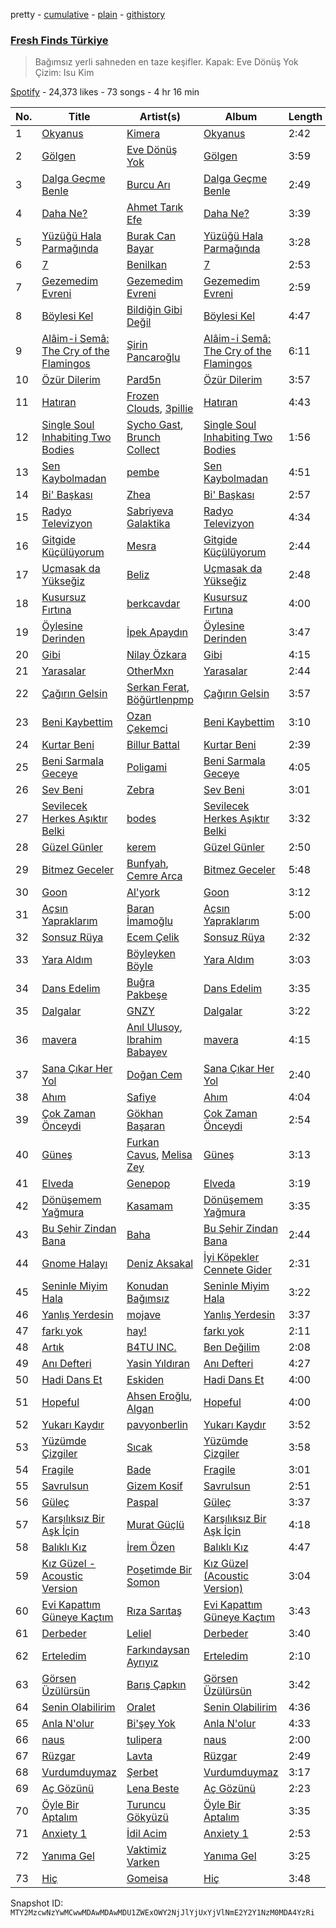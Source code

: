 pretty - [cumulative](/playlists/cumulative/37i9dQZF1DX1RLKir9EDRO.md) - [plain](/playlists/plain/37i9dQZF1DX1RLKir9EDRO) - [githistory](https://github.githistory.xyz/mackorone/spotify-playlist-archive/blob/main/playlists/plain/37i9dQZF1DX1RLKir9EDRO)

### [Fresh Finds Türkiye](https://open.spotify.com/playlist/37i9dQZF1DX1RLKir9EDRO)

> Bağımsız yerli sahneden en taze keşifler\. Kapak: Eve Dönüş Yok Çizim: Isu Kim

[Spotify](https://open.spotify.com/user/spotify) - 24,373 likes - 73 songs - 4 hr 16 min

| No. | Title | Artist(s) | Album | Length |
|---|---|---|---|---|
| 1 | [Okyanus](https://open.spotify.com/track/56HfqltadDCsQwNQpJ4puW) | [Kimera](https://open.spotify.com/artist/4T4Iw2jsjHVIYirEEZLfVm) | [Okyanus](https://open.spotify.com/album/4X7bzLUHwOXdLysKbdGnfR) | 2:42 |
| 2 | [Gölgen](https://open.spotify.com/track/5v8H2PBjJKLkbM6OmxSqrM) | [Eve Dönüş Yok](https://open.spotify.com/artist/2tQmQVQ4gE2PdDTUvnfnsB) | [Gölgen](https://open.spotify.com/album/6qp3ZcgsOJmUca6RMOQqpa) | 3:59 |
| 3 | [Dalga Geçme Benle](https://open.spotify.com/track/1tnMoMHvAuvIwKskpjnZr0) | [Burcu Arı](https://open.spotify.com/artist/6Trx1bmTmOe0YPsNoL0KGE) | [Dalga Geçme Benle](https://open.spotify.com/album/2NYiRbZScX6mRr7Nf15RCl) | 2:49 |
| 4 | [Daha Ne?](https://open.spotify.com/track/0JUyoTBC7DRZ3gxFCvpZ4C) | [Ahmet Tarık Efe](https://open.spotify.com/artist/34Lq8N9ZugTGRa5TJ9vzLk) | [Daha Ne?](https://open.spotify.com/album/67842EfGW0qbEW5bEGSXf9) | 3:39 |
| 5 | [Yüzüğü Hala Parmağında](https://open.spotify.com/track/1NwdsqqnwnRmgsCBV0vLGb) | [Burak Can Bayar](https://open.spotify.com/artist/33ezbtWZhLSoo78MoDJfOU) | [Yüzüğü Hala Parmağında](https://open.spotify.com/album/7dPuyQWanc5HoP3BDBytN9) | 3:28 |
| 6 | [7](https://open.spotify.com/track/0KS9kkowg9jMIbSjYKwWqZ) | [Benilkan](https://open.spotify.com/artist/5ArhcOIU1yv7IY8JHnGBQa) | [7](https://open.spotify.com/album/6xTlZXeEmDxjlujd8yMLIx) | 2:53 |
| 7 | [Gezemedim Evreni](https://open.spotify.com/track/2YLjbZZEAa7wEO0S1JfFho) | [Gezemedim Evreni](https://open.spotify.com/artist/7MQZhZNWsSncLvXey8gODV) | [Gezemedim Evreni](https://open.spotify.com/album/5OmqyN7tv80wmcNLXcbLJF) | 2:59 |
| 8 | [Böylesi Kel](https://open.spotify.com/track/2N1Ju0WGRQ4LttG0h3bca2) | [Bildiğin Gibi Değil](https://open.spotify.com/artist/7BRoydMywzrmbIfem85iUq) | [Böylesi Kel](https://open.spotify.com/album/3J8ksdnTswo4JRjG4JYy7I) | 4:47 |
| 9 | [Alâim\-i Semâ: The Cry of the Flamingos](https://open.spotify.com/track/0sVuWrmmLQhuly57TXzwhZ) | [Şirin Pancaroğlu](https://open.spotify.com/artist/4B9vxPxDQUxc9xxSclq8BQ) | [Alâim\-i Semâ: The Cry of the Flamingos](https://open.spotify.com/album/4ChfnLfBaaLWN0RobiA8hs) | 6:11 |
| 10 | [Özür Dilerim](https://open.spotify.com/track/7loCuoIKzkbBw0C2HkjDI4) | [Pard5n](https://open.spotify.com/artist/5ZbuNhroXQHWJYqdUDtcuw) | [Özür Dilerim](https://open.spotify.com/album/278GPAXPDteeC3bfQL80TW) | 3:57 |
| 11 | [Hatıran](https://open.spotify.com/track/00vwINV7uhO3jTT3IjrINc) | [Frozen Clouds](https://open.spotify.com/artist/0M3LK8CPC8luVRntRVHwAp), [3pillie](https://open.spotify.com/artist/2weWfVL0xj5ceW9iubSltS) | [Hatıran](https://open.spotify.com/album/0zIYztETFlwvaxBvOzp2K7) | 4:43 |
| 12 | [Single Soul Inhabiting Two Bodies](https://open.spotify.com/track/3QksuU6ngnalRPc1j4W2kl) | [Sycho Gast](https://open.spotify.com/artist/6pcaNPvBDg4E7E0QLE3Pbs), [Brunch Collect](https://open.spotify.com/artist/0kAzoeOzrlScAtTLUy613u) | [Single Soul Inhabiting Two Bodies](https://open.spotify.com/album/67wJkPl0URrlsnjCdGyRBk) | 1:56 |
| 13 | [Sen Kaybolmadan](https://open.spotify.com/track/5tGixTo1NLgbmjODGLYAZe) | [pembe](https://open.spotify.com/artist/0iYhedWlqLBNv2Y0Dh4Jpk) | [Sen Kaybolmadan](https://open.spotify.com/album/4rcryhchrhsSUO2dy5QTKv) | 4:51 |
| 14 | [Bi' Başkası](https://open.spotify.com/track/1QNL7BoFTtLUVqXz9jqYan) | [Zhea](https://open.spotify.com/artist/5QsSeU0smfB7JjfvG5fFOR) | [Bi' Başkası](https://open.spotify.com/album/1P35SKU10cT1olZkji0T9d) | 2:57 |
| 15 | [Radyo Televizyon](https://open.spotify.com/track/4vCkOhNhrUAuBeKGwA0yx0) | [Sabriyeva Galaktika](https://open.spotify.com/artist/6ThNmxBjueCYlHM9ftfPmN) | [Radyo Televizyon](https://open.spotify.com/album/6dxlIVOyEVFYAJ021JgQPm) | 4:34 |
| 16 | [Gitgide Küçülüyorum](https://open.spotify.com/track/6eH32L0EqVhgUtv7dUXfxQ) | [Mesra](https://open.spotify.com/artist/3PUodAqBgw4qOl7Ln91J1B) | [Gitgide Küçülüyorum](https://open.spotify.com/album/6tM6ecnqDcCrCKOhYKsZv1) | 2:44 |
| 17 | [Uçmasak da Yükseğiz](https://open.spotify.com/track/5Og2l9k8cGeYICvZOBtqnn) | [Beliz](https://open.spotify.com/artist/12QL4EXEXsPTOVjXBc8BD4) | [Uçmasak da Yükseğiz](https://open.spotify.com/album/6L41lcHkJ9UuHuN9ZkVxf2) | 2:48 |
| 18 | [Kusursuz Fırtına](https://open.spotify.com/track/46Hf7NLeDwn6ITtt7g1vmv) | [berkcavdar](https://open.spotify.com/artist/1M5YnAuFsXEu654X69d9YK) | [Kusursuz Fırtına](https://open.spotify.com/album/27AwTEtFC6b0q85Kmzj1CX) | 4:00 |
| 19 | [Öylesine Derinden](https://open.spotify.com/track/1Hgwv1PFc6UfLQ18bUyCu3) | [İpek Apaydın](https://open.spotify.com/artist/4Ela3iCNjxjWPhlqL9a2pv) | [Öylesine Derinden](https://open.spotify.com/album/7l2O6XDHMsJRA9ikKrCQa4) | 3:47 |
| 20 | [Gibi](https://open.spotify.com/track/0AuIs9cgT7uq7LvsPPFkIy) | [Nilay Özkara](https://open.spotify.com/artist/2fFg8fFM1FmytOAfosG8cZ) | [Gibi](https://open.spotify.com/album/6pPSTX56kGIeeWSBLDFNEF) | 4:15 |
| 21 | [Yarasalar](https://open.spotify.com/track/1MTyrIBC5DnBEi3el5dwNy) | [OtherMxn](https://open.spotify.com/artist/5ird4nEjgvxQIqe4fri5SX) | [Yarasalar](https://open.spotify.com/album/62Gdwg3lYXf58vJlLfOjNK) | 2:44 |
| 22 | [Çağırın Gelsin](https://open.spotify.com/track/122Kp86cBOub3yicX86b8t) | [Serkan Ferat](https://open.spotify.com/artist/5HW53XN1VuKP6hBU7hu9KF), [Böğürtlenpmp](https://open.spotify.com/artist/3moJmlUh41rwYXCOQThpgX) | [Çağırın Gelsin](https://open.spotify.com/album/4r3m6wVAkkdoh4lanUjKtp) | 3:57 |
| 23 | [Beni Kaybettim](https://open.spotify.com/track/2GKhKXI3IZUzmi7qLZmsCr) | [Ozan Çekemci](https://open.spotify.com/artist/3QeQkkFYjm5levcc6JyoNw) | [Beni Kaybettim](https://open.spotify.com/album/2qkHGoUDzarSnnnM8NjbwH) | 3:10 |
| 24 | [Kurtar Beni](https://open.spotify.com/track/1oZ6w6YzxtaBah3ggwi2Hv) | [Billur Battal](https://open.spotify.com/artist/3mWHQa3vlJRkvIyw87YFTu) | [Kurtar Beni](https://open.spotify.com/album/2jMbXrCDMP3kirzUVVHOAC) | 2:39 |
| 25 | [Beni Sarmala Geceye](https://open.spotify.com/track/1JFOUFhamCh12uAMbuVq5Z) | [Poligami](https://open.spotify.com/artist/5VLBc87jtUrDZR0PndESlN) | [Beni Sarmala Geceye](https://open.spotify.com/album/3yoMThJYidCi8wqM24L8YP) | 4:05 |
| 26 | [Sev Beni](https://open.spotify.com/track/7FinqWBptFnHIkjcoj13ON) | [Zebra](https://open.spotify.com/artist/1PWLGGhrPsDzP0sGkjdKCR) | [Sev Beni](https://open.spotify.com/album/2lSDFAaK3MOh8wLLFwCzHT) | 3:01 |
| 27 | [Sevilecek Herkes Aşıktır Belki](https://open.spotify.com/track/7HnMOluCmEqydqgxmRUBED) | [bodes](https://open.spotify.com/artist/6TfzPXVRRzCJq0euMymU3I) | [Sevilecek Herkes Aşıktır Belki](https://open.spotify.com/album/2ZPlYRFY8vWHraC0etUIEM) | 3:32 |
| 28 | [Güzel Günler](https://open.spotify.com/track/0Z36iZcJKIs8kDca3BBSMS) | [kerem](https://open.spotify.com/artist/5e0UFmjGemojlO14QuYZaV) | [Güzel Günler](https://open.spotify.com/album/1v8fw62iGJgfdqmmK3izZw) | 2:50 |
| 29 | [Bitmez Geceler](https://open.spotify.com/track/2JI3I3M3Nf4diqcGAaygCN) | [Bunfyah](https://open.spotify.com/artist/0chdiUtdJBgB8LKgE7od4N), [Cemre Arca](https://open.spotify.com/artist/46WhZAVIUhaGA0JidvlSgd) | [Bitmez Geceler](https://open.spotify.com/album/31yM1uCA2jPDxicLZmGlTC) | 5:48 |
| 30 | [Goon](https://open.spotify.com/track/67ijN5JMp3k8g81oKJQeeT) | [Al'york](https://open.spotify.com/artist/6ccuxnLDexwjjnCZbrdGtD) | [Goon](https://open.spotify.com/album/6vdjT2phlmzR5mnf31wWqi) | 3:12 |
| 31 | [Açsın Yapraklarım](https://open.spotify.com/track/5EHwomjMfv30hxCMPlHNoz) | [Baran İmamoğlu](https://open.spotify.com/artist/2aGYP0fT4Ygw4FPua8AZnm) | [Açsın Yapraklarım](https://open.spotify.com/album/1N0EuubkqHzeLMV6OpBCUu) | 5:00 |
| 32 | [Sonsuz Rüya](https://open.spotify.com/track/7uLX2bWFHZ0fVNZsjDVHS0) | [Ecem Çelik](https://open.spotify.com/artist/68r0aYfdloC1g0epYmZgyb) | [Sonsuz Rüya](https://open.spotify.com/album/744tdBpHMRLL9FWi3asErL) | 2:32 |
| 33 | [Yara Aldım](https://open.spotify.com/track/4P8CK6rQv1N52WNSkjgR8q) | [Böyleyken Böyle](https://open.spotify.com/artist/3yLCFdWSpXsvl8rK2INQRH) | [Yara Aldım](https://open.spotify.com/album/0a3pkorOZiwvdxxcSl96ja) | 3:03 |
| 34 | [Dans Edelim](https://open.spotify.com/track/1fwHzdxgmPFO9KTsCLB4IG) | [Buğra Pakbeşe](https://open.spotify.com/artist/3k86ZKtGHT82j6dbTAOnuU) | [Dans Edelim](https://open.spotify.com/album/7qcTVMsyqMnNusdQXf1pRP) | 3:35 |
| 35 | [Dalgalar](https://open.spotify.com/track/0LHSwshq4w0S4Fa20I2buz) | [GNZY](https://open.spotify.com/artist/5wRyLksZiuYBDzC8X5oHrx) | [Dalgalar](https://open.spotify.com/album/5FTLPtR4iX4CnaOwDrmqLr) | 3:22 |
| 36 | [mavera](https://open.spotify.com/track/2OWy7ZHPxa3Rk1KP0vtsvN) | [Anıl Ulusoy](https://open.spotify.com/artist/4GiOCNBFYdYJ0e7trjiOaO), [Ibrahim Babayev](https://open.spotify.com/artist/3iBtFNr5qLRTtRtABm844Z) | [mavera](https://open.spotify.com/album/0qnmTvrrIvCy3Hkh7R1iRV) | 4:15 |
| 37 | [Sana Çıkar Her Yol](https://open.spotify.com/track/23WGxgIxdJppOc67XBXeln) | [Doğan Cem](https://open.spotify.com/artist/0jhlEav8z1aMytlAkk8N9x) | [Sana Çıkar Her Yol](https://open.spotify.com/album/5ur9qbQKNbgBkNKwSVYXrn) | 2:40 |
| 38 | [Ahım](https://open.spotify.com/track/7sbchYS3F9kYc0VFs1Mp7a) | [Safiye](https://open.spotify.com/artist/3J5L8phe7TP0vhoiXdJizP) | [Ahım](https://open.spotify.com/album/6HLWMrjtcREOt2BJ5jDfv3) | 4:04 |
| 39 | [Çok Zaman Önceydi](https://open.spotify.com/track/5P2MccmHPGBZIcs0jys9P9) | [Gökhan Başaran](https://open.spotify.com/artist/0ay2HnDOw74rAskxiGWb4I) | [Çok Zaman Önceydi](https://open.spotify.com/album/6lKG1XeYEig6KEchq3qxOo) | 2:54 |
| 40 | [Güneş](https://open.spotify.com/track/5YsZwuniZPYn632y4s5X6J) | [Furkan Cavus](https://open.spotify.com/artist/1wv2oVX9UfB1GEMkBuHZJi), [Melisa Zey](https://open.spotify.com/artist/1FNdc4PQxmYAWMG7tp5t4D) | [Güneş](https://open.spotify.com/album/1MNXcUd6Mi0c2js512GVyJ) | 3:13 |
| 41 | [Elveda](https://open.spotify.com/track/19pXIhmRBzLew2x1l7LWki) | [Genepop](https://open.spotify.com/artist/5wUX258Yd983LEgmNkyLUd) | [Elveda](https://open.spotify.com/album/10eb2x0z0w8igsSIfyblwg) | 3:19 |
| 42 | [Dönüşemem Yağmura](https://open.spotify.com/track/7phK1G07ksCc79wDDmb84r) | [Kasamam](https://open.spotify.com/artist/5LTyeGbziKtTsP9nZfQp5b) | [Dönüşemem Yağmura](https://open.spotify.com/album/1HmzI9UuePIa9q346QByXD) | 3:35 |
| 43 | [Bu Şehir Zindan Bana](https://open.spotify.com/track/3LgQyHT4f8qLcMNAyEHeQT) | [Baha](https://open.spotify.com/artist/5ottpNdrd72fIogMhpzwAC) | [Bu Şehir Zindan Bana](https://open.spotify.com/album/6G5Ncrpmt7Vz5wi5Csa9yz) | 2:44 |
| 44 | [Gnome Halayı](https://open.spotify.com/track/69AU1XN67Q8rZIfYiRIRXS) | [Deniz Aksakal](https://open.spotify.com/artist/740DhCog773p53cU52HGnV) | [İyi Köpekler Cennete Gider](https://open.spotify.com/album/3Xk3oYOK5PqI5cr7Sv3sIU) | 2:31 |
| 45 | [Seninle Miyim Hala](https://open.spotify.com/track/5vM9pLZUldeqwE2oXlOr0S) | [Konudan Bağımsız](https://open.spotify.com/artist/1XaSWaATzGULwkIXhyA5qN) | [Seninle Miyim Hala](https://open.spotify.com/album/0xl3g1Y6Ozzz79lsWOf1s7) | 3:22 |
| 46 | [Yanlış Yerdesin](https://open.spotify.com/track/6DUiNZeGeydR9idlj3qHOP) | [mojave](https://open.spotify.com/artist/0n5xSieOLh8rvV2SxiZE6p) | [Yanlış Yerdesin](https://open.spotify.com/album/2bwTZ5CvDFTT92TDXHTeve) | 3:37 |
| 47 | [farkı yok](https://open.spotify.com/track/0zs2GLEvoeIFPfkFNgid2n) | [hay!](https://open.spotify.com/artist/5TpAJdfncmeDyJf4Eb9bLx) | [farkı yok](https://open.spotify.com/album/69FzgMnDYZCDllQJwJ53pi) | 2:11 |
| 48 | [Artık](https://open.spotify.com/track/2rL0ZM7i8hqI2jp3RTk1S0) | [B4TU INC.](https://open.spotify.com/artist/0JVl2O7TNYlEc6Lc2jHW3o) | [Ben Değilim](https://open.spotify.com/album/7xPjYtjmkv0fH55iTfErdI) | 2:08 |
| 49 | [Anı Defteri](https://open.spotify.com/track/1LUm2l6xWdMmQwfqpTFc3v) | [Yasin Yıldıran](https://open.spotify.com/artist/6YoHkcuEl6lxnxK7O0qcPd) | [Anı Defteri](https://open.spotify.com/album/2aG99pScXiC5Rb0SPbxbyR) | 4:27 |
| 50 | [Hadi Dans Et](https://open.spotify.com/track/5Cs6Ri9CbFFhEwKXLfRvek) | [Eskiden](https://open.spotify.com/artist/5X2OLX4RRILnFXKoCRm5PZ) | [Hadi Dans Et](https://open.spotify.com/album/5mh8vl3lQfQuVileKyfmLW) | 4:00 |
| 51 | [Hopeful](https://open.spotify.com/track/4uOlx1UopvipP3AhtLnqny) | [Ahsen Eroğlu](https://open.spotify.com/artist/4Da3MwrtMGo5r8hGNjFaRu), [Algan](https://open.spotify.com/artist/3gqoD5RHKtGxm8inzYf41g) | [Hopeful](https://open.spotify.com/album/30MeYc7peLfjCOmk9FNwTL) | 4:00 |
| 52 | [Yukarı Kaydır](https://open.spotify.com/track/4ZceFdW9fiyKbCoRHzHayD) | [pavyonberlin](https://open.spotify.com/artist/1ZGtkRSjMoE3m2hDOdKwc5) | [Yukarı Kaydır](https://open.spotify.com/album/7APAQ7vQ6bwz0OlzPOgcYE) | 3:52 |
| 53 | [Yüzümde Çizgiler](https://open.spotify.com/track/2NZlzEIqQvmvvACHLVlvio) | [Sıcak](https://open.spotify.com/artist/6feNz3Y3BLMapN0EFic6LY) | [Yüzümde Çizgiler](https://open.spotify.com/album/5ahwmRygeFWxcCL1lzJis0) | 3:58 |
| 54 | [Fragile](https://open.spotify.com/track/08P0rCZzo3qjCk6O9p0Gjp) | [Bade](https://open.spotify.com/artist/0PtAztBAwJWdQD5BABZKtz) | [Fragile](https://open.spotify.com/album/4LgNaOfIQ24KSz3SENag21) | 3:01 |
| 55 | [Savrulsun](https://open.spotify.com/track/149KVkUw9tnXpuHemgpv4E) | [Gizem Kosif](https://open.spotify.com/artist/3Foixw44zgTLNs1ASHCR5I) | [Savrulsun](https://open.spotify.com/album/34JWzCpYV45Y6psASFd0zm) | 2:51 |
| 56 | [Güleç](https://open.spotify.com/track/1mrXpXH3BzivsenQD1h0y5) | [Paspal](https://open.spotify.com/artist/0Z8MMftUEVYye050hrlLhm) | [Güleç](https://open.spotify.com/album/56EIAg9vEnDCdgNFRiFgbi) | 3:37 |
| 57 | [Karşılıksız Bir Aşk İçin](https://open.spotify.com/track/0KAxqemJfQcnjtUGj87EIw) | [Murat Güçlü](https://open.spotify.com/artist/5QsmVJGtN2PL7eRR6XlxHP) | [Karşılıksız Bir Aşk İçin](https://open.spotify.com/album/0MTCaINA1wbiDPwMltfUqa) | 4:18 |
| 58 | [Balıklı Kız](https://open.spotify.com/track/5JzByAOLtfcZ0wVHHbmJDV) | [İrem Özen](https://open.spotify.com/artist/76G25ekDcncsRVCDunPdu1) | [Balıklı Kız](https://open.spotify.com/album/1ciaZyzsu0wIH5wU7fJqtF) | 4:47 |
| 59 | [Kız Güzel \- Acoustic Version](https://open.spotify.com/track/173Baezc2qopQ9IA75fQb5) | [Poşetimde Bir Somon](https://open.spotify.com/artist/0xoItt17FzjFLC3SyNFibQ) | [Kız Güzel \(Acoustic Version\)](https://open.spotify.com/album/4b8yWfe8Pd4qtcTU3I4VhE) | 3:04 |
| 60 | [Evi Kapattım Güneye Kaçtım](https://open.spotify.com/track/5MnWp6UkwZK8aYYcA4j4Hh) | [Rıza Sarıtaş](https://open.spotify.com/artist/7MUr26eqFK3BCP4y6A1mJw) | [Evi Kapattım Güneye Kaçtım](https://open.spotify.com/album/795pAo5lPPzIbbCX2rKH4L) | 3:43 |
| 61 | [Derbeder](https://open.spotify.com/track/2O4snCq9rWwqYxJ8jGQDAh) | [Leliel](https://open.spotify.com/artist/5byrsGoCAhVfZ2gTUbv89L) | [Derbeder](https://open.spotify.com/album/431xM63TcSDY7aq7WdOSDE) | 3:40 |
| 62 | [Erteledim](https://open.spotify.com/track/6cnkeHtbVapV7kvcVtHt0c) | [Farkındaysan Ayrıyız](https://open.spotify.com/artist/33STJLGzC6zH2dKkWphzpF) | [Erteledim](https://open.spotify.com/album/6QA1vcR6w1SlhN6hVulrwa) | 2:10 |
| 63 | [Görsen Üzülürsün](https://open.spotify.com/track/57AwA0aLHeBbbB4WIYhK1R) | [Barış Çapkın](https://open.spotify.com/artist/2YTTC867I9naRhhmGXVA9F) | [Görsen Üzülürsün](https://open.spotify.com/album/1cVqnF07IUCnBUWYg8MR55) | 3:42 |
| 64 | [Senin Olabilirim](https://open.spotify.com/track/2f9HAuMRDB110jtAxU8q2q) | [Oralet](https://open.spotify.com/artist/41w6nWEv2v3Eeewejk6Ydc) | [Senin Olabilirim](https://open.spotify.com/album/5QVkz1QoNdThsWC7AM1hea) | 4:36 |
| 65 | [Anla N'olur](https://open.spotify.com/track/4KpjGfTqyHkLG4Yyhs6DGh) | [Bi'şey Yok](https://open.spotify.com/artist/6g2UNwde1DTTg6RgrjI8ZW) | [Anla N'olur](https://open.spotify.com/album/2ohHCoRMRow5kKruaNgfpt) | 4:33 |
| 66 | [naus](https://open.spotify.com/track/3uUwMcKxPW3bITF5JqVvJk) | [tulipera](https://open.spotify.com/artist/2LHcUlWbqhWrfj67LuajiM) | [naus](https://open.spotify.com/album/5i4c9iyCsD2WerL5XmGgye) | 2:00 |
| 67 | [Rüzgar](https://open.spotify.com/track/1SYMpOQoHGkPpU7c92honV) | [Lavta](https://open.spotify.com/artist/0j81DyR8CkOy6rGQzorqGa) | [Rüzgar](https://open.spotify.com/album/0b1a3Qmaph2uZmsHbIkKSD) | 2:49 |
| 68 | [Vurdumduymaz](https://open.spotify.com/track/6mSqD61F3WUdzXkLslXvmS) | [Şerbet](https://open.spotify.com/artist/2cnz56wmZiocczIOKb2WvD) | [Vurdumduymaz](https://open.spotify.com/album/4MxSTJ6K8x0E3HcPKtVqyC) | 3:17 |
| 69 | [Aç Gözünü](https://open.spotify.com/track/347h2wkNfovaTd9ZsFCDg2) | [Lena Beste](https://open.spotify.com/artist/4O93HGT5qcjBhcNvkTzqa5) | [Aç Gözünü](https://open.spotify.com/album/6qL7zzKyF09cszCJeLfCQp) | 2:23 |
| 70 | [Öyle Bir Aptalım](https://open.spotify.com/track/47ifCTuB4XVpLpPUYTnpYE) | [Turuncu Gökyüzü](https://open.spotify.com/artist/16d4nPQ35sMW1Y8s9NjjlG) | [Öyle Bir Aptalım](https://open.spotify.com/album/7FDgVFxiYG6Wj8lOYvmZ9B) | 3:35 |
| 71 | [Anxiety 1](https://open.spotify.com/track/2rL61rr0UhAJnLyE4F1yai) | [İdil Acim](https://open.spotify.com/artist/27o9Q2aMglknrVr2ToSmXf) | [Anxiety 1](https://open.spotify.com/album/5y8ztwllGu3486at1v39vI) | 2:53 |
| 72 | [Yanıma Gel](https://open.spotify.com/track/56ZhDycDkv0gjmW4qPIWkH) | [Vaktimiz Varken](https://open.spotify.com/artist/0WL4ePSSwsNDzRW5KdBWNq) | [Yanıma Gel](https://open.spotify.com/album/4Z2rpWRw6D6YBrrmhWrK57) | 3:25 |
| 73 | [Hiç](https://open.spotify.com/track/2HESkfktMQjThje1ulp58b) | [Gomeisa](https://open.spotify.com/artist/6eSz2ZOZNvS6Y5fxnFbUiQ) | [Hiç](https://open.spotify.com/album/4V1jYr9MUtps5qPAscz7zb) | 3:48 |

Snapshot ID: `MTY2MzcwNzYwMCwwMDAwMDAwMDU1ZWExOWY2NjJlYjUxYjVlNmE2Y2Y1NzM0MDA4YzRi`
